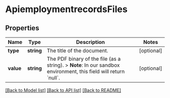 # ApiemploymentrecordsFiles

## Properties
Name | Type | Description | Notes
------------ | ------------- | ------------- | -------------
**type** | **string** | The title of the document. | [optional] 
**value** | **string** | The PDF binary of the file (as a string).  &gt; **Note**: In our sandbox environment, this field will return &#x60;null&#x60;. | [optional] 

[[Back to Model list]](../../README.md#documentation-for-models) [[Back to API list]](../../README.md#documentation-for-api-endpoints) [[Back to README]](../../README.md)

